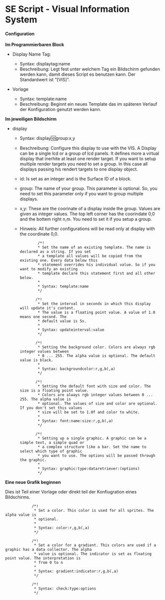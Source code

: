# SE Script - Visual Information System

#### Configuration

**Im Programmierbaren Block**

* Display Name Tag:
  * Syntax: displaytag:name
  * Beschreibung: Legt fest unter welchem Tag ein Bildschirm gefunden werden kann, damit dieses Script es benutzen kann. Der Standardwert ist "[VIS]".

* Vorlage
  * Syntax: template:name
  * Beschreibung: Beginnt ein neues Template das im späteren Verlauf der Konfiguration genutzt werden kann.
 
**Im jeweiligen Bildschirm**

* display
  * Syntax: display:id:group:x,y
  * Beschreibung: Configure this display to use with the VIS. A Display can be a single lcd or a group of lcd panels. It defines more a virtual display that inerhite at least one render target. If you want to setup multiple render targets you need to set a group. In this case all displays passing his rendert targets to one display object.
   * id:    Is set as an integer and is the Surface ID of a block.
   * group: The name of your group. This parameter is optional. So, you need to set this parameter only if you want to group multiple displays.
   * x,y:   These are the coorinate of a display inside the group. Values are given as integer values. The top left corner has the coorindate 0,0 and the bottem right n,m. You need to set it if you setup a group.
   * Hinweis: All further configurations will be read only at display with the coordinate 0,0.
 
                 /*!
                 * Set the name of an existing template. The name is declared as a string. If you set
                 * a template all values will be copied from the existing one. Every data below this
                 * statement overrides his individual value. So if you want to modify an existing
                 * template declare this statement first and all other below.
                 * 
                 * Syntax: template:name
                 */
                 
                /*!
                 * Set the interval in seconds in which this display will update it's content.
                 * The value is a floating point value. A value of 1.0 means one second. The
                 * default value is 5s.
                 * 
                 * Syntax: updateinterval:value
                 */
                 
                /*!
                 * Setting the background color. Colors are always rgb integer values between
                 * 0 ... 255. The alpha value is optional. The default value is black.
                 * 
                 * Syntax: backgroundcolor:r,g,b(,a)
                 */
                 
                /*!
                 * Setting the default font with size and color. The size is a floating point value.
                 * Colors are always rgb integer values between 0 ... 255. The alpha value is 
                 * optional. The values of size and color are optional. If you don't set this values 
                 * size will be set to 1.0f and color to white.
                 * 
                 * Syntax: font:name:size:r,g,b(,a)
                 */
                 
                /*!
                 * Setting up a single graphic. A graphic can be a simple text, a simple quad or
                 * a complex structure like a bar. Set the name to select which type of graphic
                 * you want to use. The options will be passed through the graphic.
                 * 
                 * Syntax: graphic:type:dataretriever:(options)
                 */
                 
**Eine neue Grafik beginnen**

Dies ist Teil einer Vorlage oder direkt teil der Konfiugration eines Bildschirms.

                /*!
                 * Set a color. This color is used for all sprites. The alpha value is
                 * optional.
                 * 
                 * Syntax: color:r,g,b(,a)
                 */
                 
                /*!
                 * Set a color for a gradient. This colors are used if a graphic has a data collector. The alpha
                 * value is optional. The indicator is set as floating point value. The interpretation is
                 * from 0 to n
                 * 
                 * Syntax: gradient:indicator:r,g,b(,a)
                 */
                 
                /*!
                 * Syntax: check:type:options
                 */

